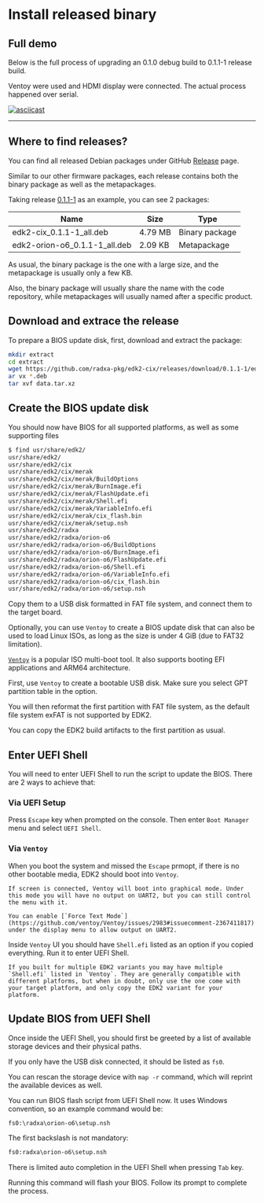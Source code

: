 # Install released binary

## Full demo

Below is the full process of upgrading an 0.1.0 debug build to 0.1.1-1 release build.

Ventoy were used and HDMI display were connected. The actual process happened over serial.

[![asciicast](https://asciinema.org/a/O7YsPjUyLIa2174oFgPPdGKyt.svg)](https://asciinema.org/a/O7YsPjUyLIa2174oFgPPdGKyt)

---

## Where to find releases?

You can find all released Debian packages under GitHub [Release](https://github.com/radxa-pkg/edk2-cix/releases) page.

Similar to our other firmware packages, each release contains both the binary package as well as the metapackages.

Taking release [0.1.1-1](https://github.com/radxa-pkg/edk2-cix/releases/tag/0.1.1-1) as an example, you can see 2 packages:

| Name | Size| Type |
| ---- | ---- | ---- |
| edk2-cix_0.1.1-1_all.deb | 4.79 MB | Binary package |
| edk2-orion-o6_0.1.1-1_all.deb | 2.09 KB | Metapackage |

As usual, the binary package is the one with a large size, and the metapackage is usually only a few KB.

Also, the binary package will usually share the name with the code repository, while metapackages will usually named after a specific product.

## Download and extrace the release

To prepare a BIOS update disk, first, download and extract the package:

```bash
mkdir extract
cd extract
wget https://github.com/radxa-pkg/edk2-cix/releases/download/0.1.1-1/edk2-cix_0.1.1-1_all.deb
ar vx *.deb
tar xvf data.tar.xz
```

## Create the BIOS update disk

You should now have BIOS for all supported platforms, as well as some supporting files

```bash
$ find usr/share/edk2/
usr/share/edk2/
usr/share/edk2/cix
usr/share/edk2/cix/merak
usr/share/edk2/cix/merak/BuildOptions
usr/share/edk2/cix/merak/BurnImage.efi
usr/share/edk2/cix/merak/FlashUpdate.efi
usr/share/edk2/cix/merak/Shell.efi
usr/share/edk2/cix/merak/VariableInfo.efi
usr/share/edk2/cix/merak/cix_flash.bin
usr/share/edk2/cix/merak/setup.nsh
usr/share/edk2/radxa
usr/share/edk2/radxa/orion-o6
usr/share/edk2/radxa/orion-o6/BuildOptions
usr/share/edk2/radxa/orion-o6/BurnImage.efi
usr/share/edk2/radxa/orion-o6/FlashUpdate.efi
usr/share/edk2/radxa/orion-o6/Shell.efi
usr/share/edk2/radxa/orion-o6/VariableInfo.efi
usr/share/edk2/radxa/orion-o6/cix_flash.bin
usr/share/edk2/radxa/orion-o6/setup.nsh
```

Copy them to a USB disk formatted in FAT file system, and connect them to the target board.

Optionally, you can use `Ventoy` to create a BIOS update disk that can also be used to load Linux ISOs, as long as the size is under 4 GiB (due to FAT32 limitation).

[`Ventoy`](https://www.ventoy.net/) is a popular ISO multi-boot tool. It also supports booting EFI applications and ARM64 architecture.

First, use `Ventoy` to create a bootable USB disk. Make sure you select GPT partition table in the option.

You will then reformat the first partition with FAT file system, as the default file system exFAT is not supported by EDK2.

You can copy the EDK2 build artifacts to the first partition as usual. 

## Enter UEFI Shell

You will need to enter UEFI Shell to run the script to update the BIOS. There are 2 ways to achieve that:

### Via UEFI Setup

Press `Escape` key when prompted on the console. Then enter `Boot Manager` menu and select `UEFI Shell`.

### Via `Ventoy`

When you boot the system and missed the `Escape` prmopt, if there is no other bootable media, EDK2 should boot into `Ventoy`.

```admonish caution
If screen is connected, Ventoy will boot into graphical mode. Under this mode you will have no output on UART2, but you can still control the menu with it.

You can enable [`Force Text Mode`](https://github.com/ventoy/Ventoy/issues/2983#issuecomment-2367411817) under the display menu to allow output on UART2.
```

Inside `Ventoy` UI you should have `Shell.efi` listed as an option if you copied everything. Run it to enter UEFI Shell.

```admonish caution
If you built for multiple EDK2 variants you may have multiple `Shell.efi` listed in `Ventoy`. They are generally compatible with different platforms, but when in doubt, only use the one come with your target platform, and only copy the EDK2 variant for your platform.
```

## Update BIOS from UEFI Shell

Once inside the UEFI Shell, you should first be greeted by a list of available storage devices and their physical paths.

If you only have the USB disk connected, it should be listed as `fs0`.

You can rescan the storage device with `map -r` command, which will reprint the available devices as well.

You can run BIOS flash script from UEFI Shell now. It uses Windows convention, so an example command would be:

```cmd
fs0:\radxa\orion-o6\setup.nsh
```

The first backslash is not mandatory:

```cmd
fs0:radxa\orion-o6\setup.nsh
```

There is limited auto completion in the UEFI Shell when pressing `Tab` key.

Running this command will flash your BIOS. Follow its prompt to complete the process.
